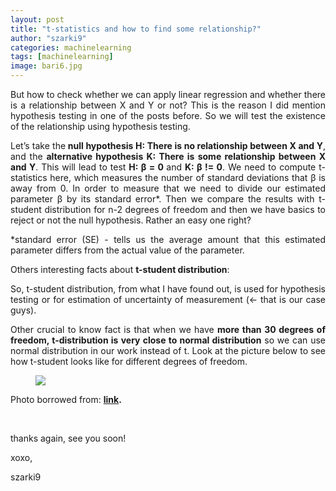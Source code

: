 ```yaml
---
layout: post
title: "t-statistics and how to find some relationship?"
author: "szarki9"
categories: machinelearning
tags: [machinelearning]
image: bari6.jpg
---
```

<p align="justify">But how to check whether we can apply
linear regression and whether there is a relationship between X and Y or not? This
is the reason I did mention hypothesis testing in one of the posts before. So we will
test the existence of the relationship using hypothesis testing.</p><p align="justify">Let’s take the<b> null hypothesis H: There
is no relationship between X and Y</b>, and the <b>alternative hypothesis K: There is
some relationship between X and Y</b>. This will lead to test <b>H: β = 0 </b>and <b>K: β
!= 0</b>. We need to compute t-statistics here, which measures the number of standard
deviations that β is away from 0. In order to measure that we need to divide
our estimated parameter β by its standard error*. Then we compare the results
with t-student distribution for n-2 degrees of freedom and then we have basics
to reject or not the null hypothesis. Rather an easy one right? </p><p align="justify">*standard error (SE) - tells us the average amount that this estimated parameter differs from the actual value of the parameter.</p><p>Others interesting facts about
<b>t-student distribution</b>:</p><p align="justify">So, t-student distribution, from what
I have found out, is used for hypothesis testing or for estimation of uncertainty
of measurement (&lt;- that is our case guys).</p><p align="justify">Other crucial to know fact is that
when we have <b>more than 30 degrees of freedom, t-distribution is very close to
normal distribution</b> so we can use normal distribution in our work instead of t.
Look at the picture below to see how t-student looks like for different degrees
of freedom.</p><figure data-orig-width="360" data-orig-height="192" class="tmblr-full"><img src="https://66.media.tumblr.com/262190d331b4af530defb4ddca07aff2/10fcface822154b5-02/s540x810/665516a5521a38df281cc9bc1e8706bd49db213b.gif" data-orig-width="360" data-orig-height="192"></figure><p>Photo borrowed from: <b><a href="http://ci.columbia.edu/ci/premba_test/c0331/s7/s7_4.html">link</a>.</b></p><p><br></p><p align="justify">thanks again, see you soon!</p><p>xoxo,</p><p>szarki9</p>
